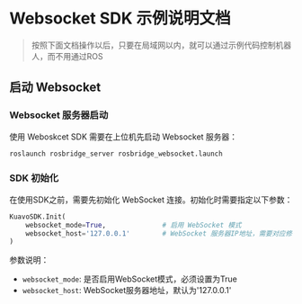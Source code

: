 # Websocket SDK 示例说明文档
> 按照下面文档操作以后，只要在局域网以内，就可以通过示例代码控制机器人，而不用通过ROS
## 启动 Websocket 

### Websocket 服务器启动

使用 Weboskcet SDK 需要在上位机先启动 Websocket 服务器：
```bash
roslaunch rosbridge_server rosbridge_websocket.launch
```

### SDK 初始化

在使用SDK之前，需要先初始化 WebSocket 连接。初始化时需要指定以下参数：

```python
KuavoSDK.Init(
    websocket_mode=True,              # 启用 WebSocket 模式
    websocket_host='127.0.0.1'        # WebSocket 服务器IP地址，需要对应修改,也就是上位机IP
)
```

参数说明：
- `websocket_mode`: 是否启用WebSocket模式，必须设置为True
- `websocket_host`: WebSocket服务器地址，默认为'127.0.0.1'